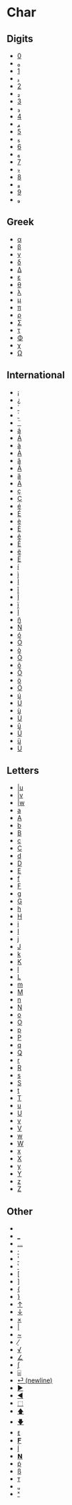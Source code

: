 # Char


## Digits

 * <a href="../tokens/0.md" title="0x30">0</a>
 * <a href="../tokens/₀.md" title="0xBBE0">₀</a>
 * <a href="../tokens/1.md" title="0x31">1</a>
 * <a href="../tokens/₁.md" title="0xBBE1">₁</a>
 * <a href="../tokens/2.md" title="0x32">2</a>
 * <a href="../tokens/₂.md" title="0xBBE2">₂</a>
 * <a href="../tokens/3.md" title="0x33">3</a>
 * <a href="../tokens/₃.md" title="0xBBE3">₃</a>
 * <a href="../tokens/4.md" title="0x34">4</a>
 * <a href="../tokens/₄.md" title="0xBBE4">₄</a>
 * <a href="../tokens/5.md" title="0x35">5</a>
 * <a href="../tokens/₅.md" title="0xBBE5">₅</a>
 * <a href="../tokens/6.md" title="0x36">6</a>
 * <a href="../tokens/₆.md" title="0xBBE6">₆</a>
 * <a href="../tokens/7.md" title="0x37">7</a>
 * <a href="../tokens/₇.md" title="0xBBE7">₇</a>
 * <a href="../tokens/8.md" title="0x38">8</a>
 * <a href="../tokens/₈.md" title="0xBBE8">₈</a>
 * <a href="../tokens/9.md" title="0x39">9</a>
 * <a href="../tokens/₉.md" title="0xBBE9">₉</a>

## Greek

 * <a href="../tokens/α.md" title="0xBB9F">α</a>
 * <a href="../tokens/β.md" title="0xBBA0">β</a>
 * <a href="../tokens/γ.md" title="0xBBA1">γ</a>
 * <a href="../tokens/δ_(BBA3).md" title="0xBBA3">δ</a>
 * <a href="../tokens/Δ.md" title="0xBBA2">Δ</a>
 * <a href="../tokens/ε.md" title="0xBBA4">ε</a>
 * <a href="../tokens/θ.md" title="0x5B">θ</a>
 * <a href="../tokens/λ.md" title="0xBBA5">λ</a>
 * <a href="../tokens/μ.md" title="0xBBA6">μ</a>
 * <a href="../tokens/π.md" title="0xAC">π</a>
 * <a href="../tokens/ρ.md" title="0xBBA8">ρ</a>
 * <a href="../tokens/Σ.md" title="0xBBA9">Σ</a>
 * <a href="../tokens/τ.md" title="0xBBCC">τ</a>
 * <a href="../tokens/Φ.md" title="0xBBAB">Φ</a>
 * <a href="../tokens/χ.md" title="0xBBAE">χ</a>
 * <a href="../tokens/Ω.md" title="0xBBAC">Ω</a>

## International

 * <a href="../tokens/¡.md" title="0xBB9E">¡</a>
 * <a href="../tokens/¿.md" title="0xBB9D">¿</a>
 * <a href="../tokens/`.md" title="0xBB9B">`</a>
 * <a href="../tokens/´.md" title="0xBB9A">´</a>
 * <a href="../tokens/¨.md" title="0xBB9C">¨</a>
 * <a href="../tokens/á_(BB72).md" title="0xBB72">á</a>
 * <a href="../tokens/Á.md" title="0xBB6E">Á</a>
 * <a href="../tokens/à_(BB73).md" title="0xBB73">à</a>
 * <a href="../tokens/À.md" title="0xBB6F">À</a>
 * <a href="../tokens/â_(BB74).md" title="0xBB74">â</a>
 * <a href="../tokens/Â.md" title="0xBB70">Â</a>
 * <a href="../tokens/ä_(BB75).md" title="0xBB75">ä</a>
 * <a href="../tokens/Ä.md" title="0xBB71">Ä</a>
 * <a href="../tokens/ç_(BB97).md" title="0xBB97">ç</a>
 * <a href="../tokens/Ç.md" title="0xBB96">Ç</a>
 * <a href="../tokens/é_(BB7A).md" title="0xBB7A">é</a>
 * <a href="../tokens/É.md" title="0xBB76">É</a>
 * <a href="../tokens/è_(BB7B).md" title="0xBB7B">è</a>
 * <a href="../tokens/È.md" title="0xBB77">È</a>
 * <a href="../tokens/ê_(BB7C).md" title="0xBB7C">ê</a>
 * <a href="../tokens/Ê.md" title="0xBB78">Ê</a>
 * <a href="../tokens/ë_(BB7D).md" title="0xBB7D">ë</a>
 * <a href="../tokens/Ë.md" title="0xBB79">Ë</a>
 * <a href="../tokens/í.md" title="0xBB82">í</a>
 * <a href="../tokens/ì_(BB83).md" title="0xBB83">ì</a>
 * <a href="../tokens/Ì.md" title="0xBB7F">Ì</a>
 * <a href="../tokens/î_(BB84).md" title="0xBB84">î</a>
 * <a href="../tokens/Î.md" title="0xBB80">Î</a>
 * <a href="../tokens/ï_(BB85).md" title="0xBB85">ï</a>
 * <a href="../tokens/Ï.md" title="0xBB81">Ï</a>
 * <a href="../tokens/ñ_(BB99).md" title="0xBB99">ñ</a>
 * <a href="../tokens/Ñ.md" title="0xBB98">Ñ</a>
 * <a href="../tokens/ó_(BB8A).md" title="0xBB8A">ó</a>
 * <a href="../tokens/Ó.md" title="0xBB86">Ó</a>
 * <a href="../tokens/ò_(BB8B).md" title="0xBB8B">ò</a>
 * <a href="../tokens/Ò.md" title="0xBB87">Ò</a>
 * <a href="../tokens/ô_(BB8C).md" title="0xBB8C">ô</a>
 * <a href="../tokens/Ô.md" title="0xBB88">Ô</a>
 * <a href="../tokens/ö_(BB8D).md" title="0xBB8D">ö</a>
 * <a href="../tokens/Ö.md" title="0xBB89">Ö</a>
 * <a href="../tokens/ú_(BB92).md" title="0xBB92">ú</a>
 * <a href="../tokens/Ú.md" title="0xBB8E">Ú</a>
 * <a href="../tokens/ù_(BB93).md" title="0xBB93">ù</a>
 * <a href="../tokens/Ù.md" title="0xBB8F">Ù</a>
 * <a href="../tokens/û_(BB94).md" title="0xBB94">û</a>
 * <a href="../tokens/Û.md" title="0xBB90">Û</a>
 * <a href="../tokens/ü_(BB95).md" title="0xBB95">ü</a>
 * <a href="../tokens/Ü.md" title="0xBB91">Ü</a>

## Letters

 * <a href="../tokens/u_(char).md" title="0x5E80">|u</a>
 * <a href="../tokens/v_(char).md" title="0x5E81">|v</a>
 * <a href="../tokens/w_(char).md" title="0x5E82">|w</a>
 * <a href="../tokens/a_(BBB0).md" title="0xBBB0">a</a>
 * <a href="../tokens/A.md" title="0x41">A</a>
 * <a href="../tokens/b_(BBB1).md" title="0xBBB1">b</a>
 * <a href="../tokens/B.md" title="0x42">B</a>
 * <a href="../tokens/c_(BBB2).md" title="0xBBB2">c</a>
 * <a href="../tokens/C.md" title="0x43">C</a>
 * <a href="../tokens/d_(BBB3).md" title="0xBBB3">d</a>
 * <a href="../tokens/D.md" title="0x44">D</a>
 * <a href="../tokens/E.md" title="0x45">E</a>
 * <a href="../tokens/f_(BBB5).md" title="0xBBB5">f</a>
 * <a href="../tokens/F.md" title="0x46">F</a>
 * <a href="../tokens/g_(BBB6).md" title="0xBBB6">g</a>
 * <a href="../tokens/G.md" title="0x47">G</a>
 * <a href="../tokens/h_(BBB7).md" title="0xBBB7">h</a>
 * <a href="../tokens/H.md" title="0x48">H</a>
 * <a href="../tokens/i_(BBB8).md" title="0xBBB8">i</a>
 * <a href="../tokens/I.md" title="0x49">I</a>
 * <a href="../tokens/j_(BBB9).md" title="0xBBB9">j</a>
 * <a href="../tokens/J.md" title="0x4A">J</a>
 * <a href="../tokens/k_(BBBA).md" title="0xBBBA">k</a>
 * <a href="../tokens/K.md" title="0x4B">K</a>
 * <a href="../tokens/l_(BBBC).md" title="0xBBBC">l</a>
 * <a href="../tokens/L.md" title="0x4C">L</a>
 * <a href="../tokens/m_(BBBD).md" title="0xBBBD">m</a>
 * <a href="../tokens/M.md" title="0x4D">M</a>
 * <a href="../tokens/n_(BBBE).md" title="0xBBBE">n</a>
 * <a href="../tokens/N.md" title="0x4E">N</a>
 * <a href="../tokens/o_(BBBF).md" title="0xBBBF">o</a>
 * <a href="../tokens/O.md" title="0x4F">O</a>
 * <a href="../tokens/p_(BBC0).md" title="0xBBC0">p</a>
 * <a href="../tokens/P.md" title="0x50">P</a>
 * <a href="../tokens/q_(BBC1).md" title="0xBBC1">q</a>
 * <a href="../tokens/Q.md" title="0x51">Q</a>
 * <a href="../tokens/r_(BBC2).md" title="0xBBC2">r</a>
 * <a href="../tokens/R.md" title="0x52">R</a>
 * <a href="../tokens/s_(BBC3).md" title="0xBBC3">s</a>
 * <a href="../tokens/S.md" title="0x53">S</a>
 * <a href="../tokens/t_(BBC4).md" title="0xBBC4">t</a>
 * <a href="../tokens/T.md" title="0x54">T</a>
 * <a href="../tokens/u_(BBC5).md" title="0xBBC5">u</a>
 * <a href="../tokens/U.md" title="0x55">U</a>
 * <a href="../tokens/v_(BBC6).md" title="0xBBC6">v</a>
 * <a href="../tokens/V.md" title="0x56">V</a>
 * <a href="../tokens/w_(BBC7).md" title="0xBBC7">w</a>
 * <a href="../tokens/W.md" title="0x57">W</a>
 * <a href="../tokens/x_(BBC8).md" title="0xBBC8">x</a>
 * <a href="../tokens/X.md" title="0x58">X</a>
 * <a href="../tokens/y_(BBC9).md" title="0xBBC9">y</a>
 * <a href="../tokens/Y.md" title="0x59">Y</a>
 * <a href="../tokens/z_(BBCA).md" title="0xBBCA">z</a>
 * <a href="../tokens/Z.md" title="0x5A">Z</a>

## Other

 * <a href="../tokens/0x29.md" title="0x29"> </a>
 * <a href="../tokens/_.md" title="0xBBD9">_</a>
 * <a href="../tokens/….md" title="0xBBDB">…</a>
 * <a href="../tokens/·_(EF73).md" title="0xEF73">·</a>
 * <a href="../tokens/'_(BBD0).md" title="0xBBD0">'</a>
 * <a href="../tokens/‛.md" title="0xBBD5">‛</a>
 * <a href="../tokens/[.md" title="0x06">[</a>
 * <a href="../tokens/].md" title="0x07">]</a>
 * <a href="../tokens/{.md" title="0x08">{</a>
 * <a href="../tokens/}.md" title="0x09">}</a>
 * <a href="../tokens/↑.md" title="0xBBED">↑</a>
 * <a href="../tokens/↓.md" title="0xBBEE">↓</a>
 * <a href="../tokens/×.md" title="0xBBF0">×</a>
 * <a href="../tokens/(pipe_symbol).md" title="0xBBD8">|</a>
 * <a href="../tokens/~.md" title="0xBBCF">~</a>
 * <a href="../tokens/⁄.md" title="0xEF2E">⁄</a>
 * <a href="../tokens/√.md" title="0xBBF4">√</a>
 * <a href="../tokens/∠.md" title="0xBBDC">∠</a>
 * <a href="../tokens/∫.md" title="0xBBF1">∫</a>
 * <a href="../tokens/⌸.md" title="0xBBF5">⌸</a>
 * <a href="../tokens/⏎ (newline).md" title="0x3F">⏎ (newline)</a>
 * <a href="../tokens/►.md" title="0xBBEC">►</a>
 * <a href="../tokens/◄.md" title="0xBBEB">◄</a>
 * <a href="../tokens/⬚.md" title="0xEF1E">⬚</a>
 * <a href="../tokens/🡅.md" title="0xBBF2">🡅</a>
 * <a href="../tokens/🡇.md" title="0xBBF3">🡇</a>
 * <a href="../tokens/ᴇ.md" title="0x3B">ᴇ</a>
 * <a href="../tokens/𝐅.md" title="0xBBAF">𝐅</a>
 * <a href="../tokens/Í.md" title="0xBBCD">Í</a>
 * <a href="../tokens/𝗡.md" title="0x632B">𝗡</a>
 * <a href="../tokens/ṗ.md" title="0xBBAD">ṗ</a>
 * <a href="../tokens/ß.md" title="0xBBDD">ß</a>
 * <a href="../tokens/ᴛ.md" title="0xBBDF">ᴛ</a>
 * <a href="../tokens/ᵤ.md" title="0xEF2F">ᵤ</a>
 * <a href="../tokens/ˣ.md" title="0xBBDE">ˣ</a>

